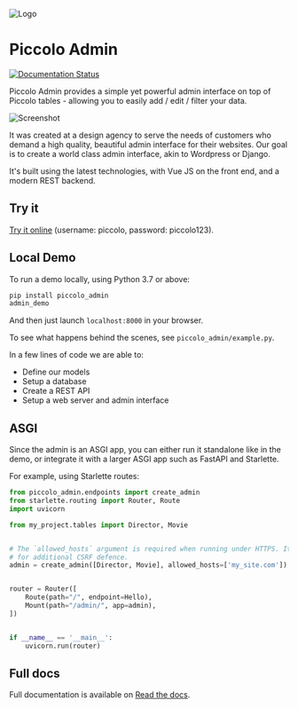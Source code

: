 ![Logo](https://raw.githubusercontent.com/piccolo-orm/piccolo_admin/master/docs/logo_hero.png "Piccolo Admin Logo")

# Piccolo Admin

[![Documentation Status](https://readthedocs.org/projects/piccolo-admin/badge/?version=latest)](https://piccolo-admin.readthedocs.io/en/latest/?badge=latest)

Piccolo Admin provides a simple yet powerful admin interface on top of Piccolo tables - allowing you to easily add / edit / filter your data.

![Screenshot](https://raw.githubusercontent.com/piccolo-orm/piccolo_admin/master/docs/images/screenshot.png "Screenshot")

It was created at a design agency to serve the needs of customers who demand a high quality, beautiful admin interface for their websites. Our goal is to create a world class admin interface, akin to Wordpress or Django.

It's built using the latest technologies, with Vue JS on the front end, and a modern REST backend.

## Try it

[Try it online](https://demo1.piccolo-orm.com/) (username: piccolo, password: piccolo123).

## Local Demo

To run a demo locally, using Python 3.7 or above:

```bash
pip install piccolo_admin
admin_demo
```

And then just launch `localhost:8000` in your browser.

To see what happens behind the scenes, see `piccolo_admin/example.py`.

In a few lines of code we are able to:

-   Define our models
-   Setup a database
-   Create a REST API
-   Setup a web server and admin interface

## ASGI

Since the admin is an ASGI app, you can either run it standalone like in the demo, or integrate it with a larger ASGI app such as FastAPI and Starlette.

For example, using Starlette routes:

```python
from piccolo_admin.endpoints import create_admin
from starlette.routing import Router, Route
import uvicorn

from my_project.tables import Director, Movie


# The `allowed_hosts` argument is required when running under HTTPS. It's used
# for additional CSRF defence.
admin = create_admin([Director, Movie], allowed_hosts=['my_site.com'])


router = Router([
    Route(path="/", endpoint=Hello),
    Mount(path="/admin/", app=admin),
])


if __name__ == '__main__':
    uvicorn.run(router)

```

## Full docs

Full documentation is available on [Read the docs](https://piccolo-admin.readthedocs.io/en/latest/).
